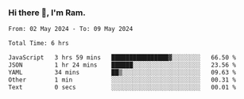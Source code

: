 ### Hi there 👋, I'm Ram.

<!--START_SECTION:waka-->

```txt
From: 02 May 2024 - To: 09 May 2024

Total Time: 6 hrs

JavaScript   3 hrs 59 mins   ████████████████▓░░░░░░░░   66.50 %
JSON         1 hr 24 mins    ██████░░░░░░░░░░░░░░░░░░░   23.56 %
YAML         34 mins         ██▒░░░░░░░░░░░░░░░░░░░░░░   09.63 %
Other        1 min           ░░░░░░░░░░░░░░░░░░░░░░░░░   00.31 %
Text         0 secs          ░░░░░░░░░░░░░░░░░░░░░░░░░   00.01 %
```

<!--END_SECTION:waka-->
